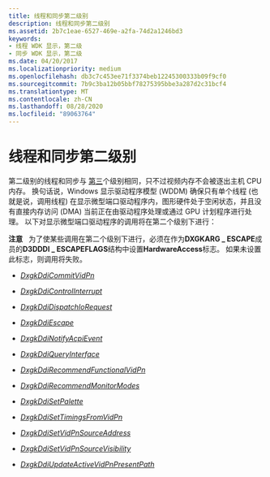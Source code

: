 ```yaml
---
title: 线程和同步第二级别
description: 线程和同步第二级别
ms.assetid: 2b7c1eae-6527-469e-a2fa-74d2a1246bd3
keywords:
- 线程 WDK 显示，第二级
- 同步 WDK 显示，第二级
ms.date: 04/20/2017
ms.localizationpriority: medium
ms.openlocfilehash: db3c7c453ee71f3374beb12245300333b09f9cf0
ms.sourcegitcommit: 7b9c3ba12b05bbf78275395bbe3a287d2c31bcf4
ms.translationtype: MT
ms.contentlocale: zh-CN
ms.lasthandoff: 08/28/2020
ms.locfileid: "89063764"
---
```

# <a name="threading-and-synchronization-second-level"></a>线程和同步第二级别


第二级别的线程和同步与 [第三](threading-and-synchronization-third-level.md)个级别相同，只不过视频内存不会被逐出主机 CPU 内存。 换句话说，Windows 显示驱动程序模型 (WDDM) 确保只有单个线程 (也就是说，调用线程) 在显示微型端口驱动程序内，图形硬件处于空闲状态，并且没有直接内存访问 (DMA) 当前正在由驱动程序处理或通过 GPU 计划程序进行处理。 以下对显示微型端口驱动程序的调用将在第二个级别下进行：

**注意**   为了使某些调用在第二个级别下进行，必须在作为**DXGKARG \_ ESCAPE**成员的**D3DDDI \_ ESCAPEFLAGS**结构中设置**HardwareAccess**标志。 如果未设置此标志，则调用将失败。

 

-   [*DxgkDdiCommitVidPn*](/windows-hardware/drivers/ddi/d3dkmddi/nc-d3dkmddi-dxgkddi_commitvidpn)

-   [*DxgkDdiControlInterrupt*](/windows-hardware/drivers/ddi/d3dkmddi/nc-d3dkmddi-dxgkddi_controlinterrupt)

-   [*DxgkDdiDispatchIoRequest*](/windows-hardware/drivers/ddi/dispmprt/nc-dispmprt-dxgkddi_dispatch_io_request)

-   [*DxgkDdiEscape*](/windows-hardware/drivers/ddi/d3dkmddi/nc-d3dkmddi-dxgkddi_escape)

-   [*DxgkDdiNotifyAcpiEvent*](/windows-hardware/drivers/ddi/dispmprt/nc-dispmprt-dxgkddi_notify_acpi_event)

-   [*DxgkDdiQueryInterface*](/windows-hardware/drivers/ddi/dispmprt/nc-dispmprt-dxgkddi_query_interface)

-   [*DxgkDdiRecommendFunctionalVidPn*](/windows-hardware/drivers/ddi/d3dkmddi/nc-d3dkmddi-dxgkddi_recommendfunctionalvidpn)

-   [*DxgkDdiRecommendMonitorModes*](/windows-hardware/drivers/ddi/d3dkmddi/nc-d3dkmddi-dxgkddi_recommendmonitormodes)

-   [*DxgkDdiSetPalette*](/windows-hardware/drivers/ddi/d3dkmddi/nc-d3dkmddi-dxgkddi_setpalette)

-   [*DxgkDdiSetTimingsFromVidPn*](/windows-hardware/drivers/ddi/d3dkmddi/nc-d3dkmddi-dxgkddi_settimingsfromvidpn)

-   [*DxgkDdiSetVidPnSourceAddress*](/previous-versions/windows/hardware/drivers/ff560767(v=vs.85))

-   [*DxgkDdiSetVidPnSourceVisibility*](/windows-hardware/drivers/ddi/d3dkmddi/nc-d3dkmddi-dxgkddi_setvidpnsourcevisibility)

-   [*DxgkDdiUpdateActiveVidPnPresentPath*](/windows-hardware/drivers/ddi/d3dkmddi/nc-d3dkmddi-dxgkddi_updateactivevidpnpresentpath)

 

